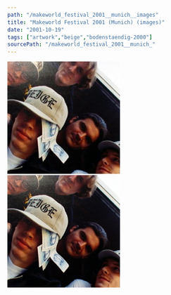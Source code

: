 ```yaml
---
path: "/makeworld_festival_2001__munich__images"
title: "Makeworld Festival 2001 (Munich) (images)"
date: "2001-10-19"
tags: ["artwork","beige","bodenstaendig-2000"]
sourcePath: "/makeworld_festival_2001__munich_"
---
```


 ![beige.jpeg_hexagon.jpeg](beige.jpeg_hexagon.jpeg) ![beige.jpg_hexagon.jpeg](beige.jpg_hexagon.jpeg)